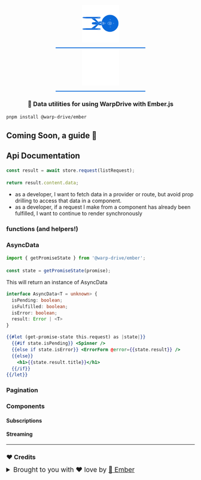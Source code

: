 <p align="center">
  <img
    class="project-logo"
    src="./NCC-1701-a-blue.svg#gh-light-mode-only"
    alt="WarpDrive"
    width="120px"
    title="WarpDrive" />
  <img
    class="project-logo"
    src="./NCC-1701-a.svg#gh-dark-mode-only"
    alt="WarpDrive"
    width="120px"
    title="WarpDrive" />
</p>

<h3 align="center">🐹 Data utilities for using WarpDrive with Ember.js</h3>

```cli
pnpm install @warp-drive/ember
```

## Coming Soon, a guide 🚧

## Api Documentation

```ts
const result = await store.request(listRequest);

return result.content.data;
```

- as a developer, I want to fetch data in a provider or route, but avoid prop drilling to access that data
  in a component.
- as a developer, if a request I make from a component has already been fulfilled, I want to continue to render
  synchronously

### functions (and helpers!)


### AsyncData

```ts
import { getPromiseState } from '@warp-drive/ember';

const state = getPromiseState(promise);
```

This will return an instance of AsyncData

```ts
interface AsyncData<T = unknown> {
  isPending: boolean;
  isFulfilled: boolean;
  isError: boolean;
  result: Error | <T>
}
```

```hbs
{{#let (get-promise-state this.request) as |state|}}
  {{#if state.isPending}} <Spinner />
  {{else if state.isError}} <ErrorForm @error={{state.result}} />
  {{else}}
    <h1>{{state.result.title}}</h1>
  {{/if}}
{{/let}}
```

### Pagination

### Components

#### Subscriptions

#### Streaming



---

### ♥️ Credits

 <details>
   <summary>Brought to you with ♥️ love by <a href="https://emberjs.com" title="EmberJS">🐹 Ember</a></summary>

  <style type="text/css">
    img.project-logo {
       padding: 0 5em 1em 5em;
       width: 100px;
       border-bottom: 2px solid #0969da;
       margin: 0 auto;
       display: block;
     }
    details > summary {
      font-size: 1.1rem;
      line-height: 1rem;
      margin-bottom: 1rem;
    }
    details {
      font-size: 1rem;
    }
    details > summary strong {
      display: inline-block;
      padding: .2rem 0;
      color: #000;
      border-bottom: 3px solid #0969da;
    }

    details > details {
      margin-left: 2rem;
    }
    details > details > summary {
      font-size: 1rem;
      line-height: 1rem;
      margin-bottom: 1rem;
    }
    details > details > summary strong {
      display: inline-block;
      padding: .2rem 0;
      color: #555;
      border-bottom: 2px solid #555;
    }
    details > details {
      font-size: .85rem;
    }

    @media (prefers-color-scheme: dark) {
      details > summary strong {
        color: #fff;
      }
    }
    @media (prefers-color-scheme: dark) {
      details > details > summary strong {
        color: #afaba0;
      border-bottom: 2px solid #afaba0;
      }
    }
  </style>
</details>
